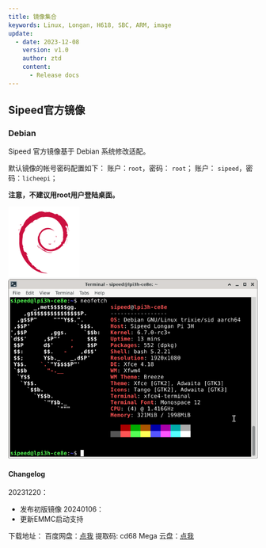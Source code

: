 ```yaml
---
title: 镜像集合
keywords: Linux, Longan, H618, SBC, ARM, image
update:
  - date: 2023-12-08
    version: v1.0
    author: ztd
    content:
      - Release docs
---
```


## Sipeed官方镜像

### Debian

Sipeed 官方镜像基于 Debian 系统修改适配。 

默认镜像的帐号密码配置如下：
账户：`root`，密码： `root`；
账户： `sipeed`，密码：`licheepi`；

**注意，不建议用root用户登陆桌面。**

![debian](./assets/images/debian.png)  
![debian_neofetch](./assets/images/debian_neofetch.png)  

#### Changelog

20231220：
- 发布初版镜像
20240106：
- 更新EMMC启动支持

下载地址：
百度网盘：[点我](https://pan.baidu.com/s/1VGaARAq6dbicFy4VOytRuw) 提取码: cd68
Mega 云盘：[点我](https://mega.nz/folder/gt50zDoC#LgRvHVCzWTUgGohKoMtlqA)

<!--
### Android 12

TBD
-->